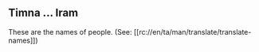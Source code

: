 ## Timna ... Iram ##

These are the names of people. (See: [[rc://en/ta/man/translate/translate-names]])